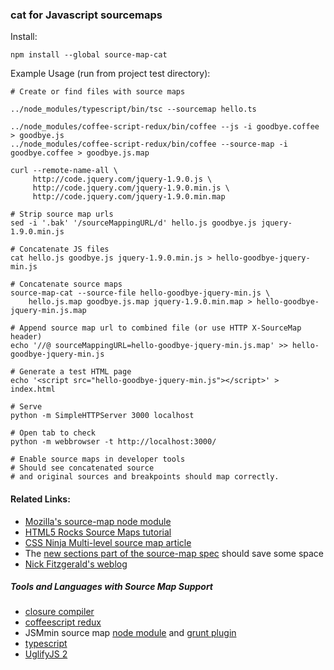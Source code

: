 ### cat for Javascript sourcemaps

Install:

```shell
npm install --global source-map-cat
```

Example Usage (run from project test directory):

```shell
# Create or find files with source maps

../node_modules/typescript/bin/tsc --sourcemap hello.ts

../node_modules/coffee-script-redux/bin/coffee --js -i goodbye.coffee > goodbye.js
../node_modules/coffee-script-redux/bin/coffee --source-map -i goodbye.coffee > goodbye.js.map

curl --remote-name-all \
     http://code.jquery.com/jquery-1.9.0.js \
     http://code.jquery.com/jquery-1.9.0.min.js \
	 http://code.jquery.com/jquery-1.9.0.min.map

# Strip source map urls
sed -i '.bak' '/sourceMappingURL/d' hello.js goodbye.js jquery-1.9.0.min.js

# Concatenate JS files
cat hello.js goodbye.js jquery-1.9.0.min.js > hello-goodbye-jquery-min.js

# Concatenate source maps
source-map-cat --source-file hello-goodbye-jquery-min.js \
    hello.js.map goodbye.js.map jquery-1.9.0.min.map > hello-goodbye-jquery-min.js.map

# Append source map url to combined file (or use HTTP X-SourceMap header)
echo '//@ sourceMappingURL=hello-goodbye-jquery-min.js.map' >> hello-goodbye-jquery-min.js

# Generate a test HTML page
echo '<script src="hello-goodbye-jquery-min.js"></script>' > index.html

# Serve
python -m SimpleHTTPServer 3000 localhost

# Open tab to check
python -m webbrowser -t http://localhost:3000/

# Enable source maps in developer tools
# Should see concatenated source
# and original sources and breakpoints should map correctly.
```

#### Related Links:

* [Mozilla's source-map node module](https://github.com/mozilla/source-map)
* [HTML5 Rocks Source Maps tutorial](http://www.html5rocks.com/en/tutorials/developertools/sourcemaps/)
* [CSS Ninja Multi-level source map article](http://www.thecssninja.com/javascript/multi-level-sourcemaps)
* The [new sections part of the source-map spec](https://docs.google.com/document/d/1U1RGAehQwRypUTovF1KRlpiOFze0b-_2gc6fAH0KY0k/edit?pli=1#heading=h.535es3xeprgt) should save some space
* [Nick Fitzgerald's weblog](http://fitzgeraldnick.com/weblog/)

##### Tools and Languages with Source Map Support

* [closure compiler](http://code.google.com/p/closure-compiler/wiki/SourceMaps)
* [coffeescript redux](https://github.com/michaelficarra/CoffeeScriptRedux)
* JSMmin source map [node module](https://github.com/twolfson/node-jsmin-sourcemap)
and [grunt plugin](https://github.com/twolfson/grunt-jsmin-sourcemap)
* [typescript](http://www.typescriptlang.org/)
* [UglifyJS 2](https://github.com/mishoo/UglifyJS2)
